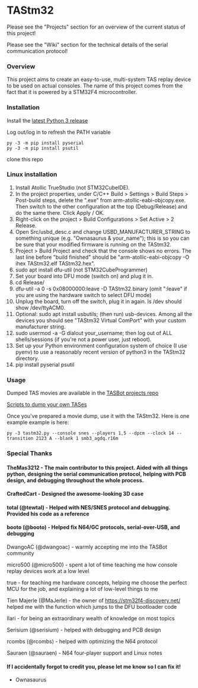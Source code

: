 # TAStm32
Please see the "Projects" section for an overview of the current status of this project!

Please see the "Wiki" section for the technical details of the serial communication protocol!

### Overview

This project aims to create an easy-to-use, multi-system TAS replay device to be used on actual consoles. The name of this project comes from the fact that it is powered by a STM32F4 microcontroller.

### Installation

Install the [latest Python 3 release](https://www.python.org/downloads/windows/)

Log out/log in to refresh the PATH variable

    py -3 -m pip install pyserial
    py -3 -m pip install psutil

clone this repo

### Linux installation

1. Install Atollic TrueStudio (not STM32CubeIDE).
1. In the project properties, under C/C++ Build > Settings > Build Steps > Post-build steps, delete the ".exe" from arm-atollic-eabi-objcopy.exe. Then switch to the other configuration at the top (Debug/Release) and do the same there. Click Apply / OK.
1. Right-click on the project > Build Configurations > Set Active > 2 Release.
1. Open Src/usbd_desc.c and change USBD_MANUFACTURER_STRING to something unique (e.g. "Ownasaurus & your_name"); this is so you can be sure that your modified firmware is running on the TAStm32.
1. Project > Build Project and check that the console shows no errors. The last line before "build finished" should be "arm-atollic-eabi-objcopy -O ihex TAStm32.elf TAStm32.hex".
1. sudo apt install dfu-util (not STM32CubeProgrammer)
1. Set your board into DFU mode (switch on) and plug it in.
1. cd Release/
1. dfu-util -a 0 -s 0x08000000:leave -D TAStm32.binary (omit ":leave" if you are using the hardware switch to select DFU mode)
1. Unplug the board, turn off the switch, plug it in again. ls /dev should show /dev/ttyACM0.
1. Optional: sudo apt install usbutils; (then run) usb-devices. Among all the devices you should see "TAStm32 Virtual ComPort" with your custom manufacturer string.
1. sudo usermod -a -G dialout your_username; then log out of ALL shells/sessions (if you're not a power user, just reboot).
1. Set up your Python environment configuration system of choice (I use pyenv) to use a reasonably recent version of python3 in the TAStm32 directory.
1. pip install pyserial psutil


### Usage

Dumped TAS movies are available in the [TASBot projects repo](https://github.com/dwangoac/TASBot-Projects/tree/master/replayfiles)

[Scripts to dump your own TASes](https://github.com/dwangoac/TASBot-Projects/blob/master/Dump_Scripts/)

Once you've prepared a movie dump, use it with the TAStm32. Here is one example example is here:

    py -3 tastm32.py --console snes --players 1,5 --dpcm --clock 14 --transition 2123 A --blank 1 smb3_agdq.r16m

### Special Thanks
#### TheMas3212 - The main contributor to this project. Aided with all things python, designing the serial communication protocol, helping with PCB design, and debugging throughout the whole process.
#### CraftedCart - Designed the awesome-looking 3D case
#### total (@tewtal) - Helped with NES/SNES protocol and debugging. Provided his code as a reference
#### booto (@booto) - Helped fix N64/GC protocols, serial-over-USB, and debugging

DwangoAC (@dwangoac) - warmly accepting me into the TASBot community

micro500 (@micro500) - spent a lot of time teaching me how console replay devices work at a low level

true - for teaching me hardware concepts, helping me choose the perfect MCU for the job, and explaining a lot of low-level things to me

Tien Majerle (@MaJerle) - the owner of https://stm32f4-discovery.net/ helped me with the function which jumps to the DFU bootloader code

Ilari - for being an extraordinary wealth of knowledge on most topics

Serisium (@serisium) - helped with debugging and PCB design

rcombs (@rcombs) - helped with optimizing the N64 protocol

Sauraen (@sauraen) - N64 four-player support and Linux notes

#### If I accidentally forgot to credit you, please let me know so I can fix it!

 - Ownasaurus
